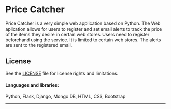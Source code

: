 # Price Catcher


Price Catcher is a very simple web application based on Python. The Web aplication allows for users to register and set email alerts to track the price of the items they desire in certain web stores.
Users need to register beforehand using the service.
It is limited to certain web stores.
The alerts are sent to the registered email.


## License
See the [LICENSE](LICENSE.md "LICENSE.md") file for license rights and limitations.


#### Languages and libraries:
Python, Flask, Django, Mongo DB, HTML, CSS, Bootstrap

---
